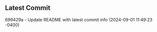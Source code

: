 
## Latest Commit
699429a - Update README with latest commit info (2024-09-01 11:49:23 -0400) <Yunxi-Zhou>
